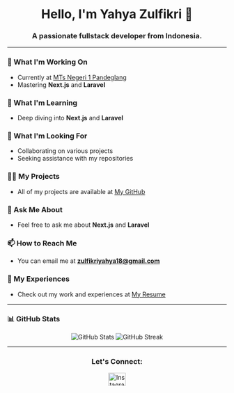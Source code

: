 <h1 align="center">Hello, I'm Yahya Zulfikri 👋</h1>
<h3 align="center">A passionate fullstack developer from Indonesia.</h3>

---

### 🔭 What I'm Working On
- Currently at [MTs Negeri 1 Pandeglang](https://mtsn1pandeglang.sch.id)
- Mastering **Next.js** and **Laravel**

### 🌱 What I'm Learning
- Deep diving into **Next.js** and **Laravel**

### 👯 What I'm Looking For
- Collaborating on various projects
- Seeking assistance with my repositories

### 👨‍💻 My Projects
- All of my projects are available at [My GitHub](https://github.com/zulfikriyahya)

### 💬 Ask Me About
- Feel free to ask me about **Next.js** and **Laravel**

### 📫 How to Reach Me
- You can email me at **zulfikriyahya18@gmail.com**

### 📄 My Experiences
- Check out my work and experiences at [My Resume](https://github.com/zulfikriyahya)

---

### 📊 GitHub Stats
<div align="center">
  <img src="https://github-readme-stats.vercel.app/api?username=zulfikriyahya&show_icons=true&theme=radical" alt="GitHub Stats" />
  <img src="https://streak-stats.demolab.com/?user=zulfikriyahya&theme=radical" alt="GitHub Streak" />
</div>

---

<h3 align="center">Let's Connect:</h3>
<p align="center">
  <a href="https://instagram.com/zulfikriyahya_">
    <img src="https://raw.githubusercontent.com/rahuldkjain/github-profile-readme-generator/master/src/images/icons/Social/instagram.svg" alt="Instagram" height="30" width="40" />
  </a>
</p>
